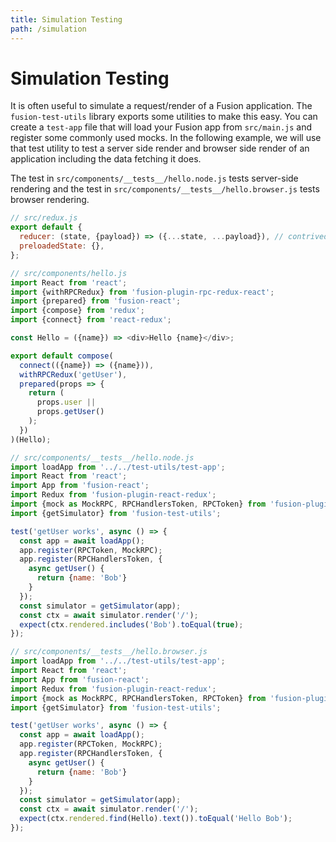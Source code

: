 ```yaml
---
title: Simulation Testing
path: /simulation
---
```


# Simulation Testing

It is often useful to simulate a request/render of a Fusion application. The `fusion-test-utils` library exports some utilities to make this easy.
You can create a `test-app` file that will load your Fusion app from `src/main.js` and register some commonly used mocks. In the following example, we will use that test utility to test a server side render and browser side render of an application including the data fetching it does.

The test in `src/components/__tests__/hello.node.js` tests server-side rendering
and the test in `src/components/__tests__/hello.browser.js` tests browser
rendering.

```js
// src/redux.js
export default {
  reducer: (state, {payload}) => ({...state, ...payload}), // contrived reducer; normally would use proper reducer composition
  preloadedState: {},
};

// src/components/hello.js
import React from 'react';
import {withRPCRedux} from 'fusion-plugin-rpc-redux-react';
import {prepared} from 'fusion-react';
import {compose} from 'redux';
import {connect} from 'react-redux';

const Hello = ({name}) => <div>Hello {name}</div>;

export default compose(
  connect(({name}) => ({name})),
  withRPCRedux('getUser'),
  prepared(props => {
    return (
      props.user ||
      props.getUser()
    );
  })
)(Hello);

// src/components/__tests__/hello.node.js
import loadApp from '../../test-utils/test-app';
import React from 'react';
import App from 'fusion-react';
import Redux from 'fusion-plugin-react-redux';
import {mock as MockRPC, RPCHandlersToken, RPCToken} from 'fusion-plugin-rpc-redux-react';
import {getSimulator} from 'fusion-test-utils';

test('getUser works', async () => {
  const app = await loadApp();
  app.register(RPCToken, MockRPC);
  app.register(RPCHandlersToken, {
    async getUser() {
      return {name: 'Bob'}
    }
  });
  const simulator = getSimulator(app);
  const ctx = await simulator.render('/');
  expect(ctx.rendered.includes('Bob').toEqual(true);
});

// src/components/__tests__/hello.browser.js
import loadApp from '../../test-utils/test-app';
import React from 'react';
import App from 'fusion-react';
import Redux from 'fusion-plugin-react-redux';
import {mock as MockRPC, RPCHandlersToken, RPCToken} from 'fusion-plugin-rpc-redux-react';
import {getSimulator} from 'fusion-test-utils';

test('getUser works', async () => {
  const app = await loadApp();
  app.register(RPCToken, MockRPC);
  app.register(RPCHandlersToken, {
    async getUser() {
      return {name: 'Bob'}
    }
  });
  const simulator = getSimulator(app);
  const ctx = await simulator.render('/');
  expect(ctx.rendered.find(Hello).text()).toEqual('Hello Bob');
});
```
